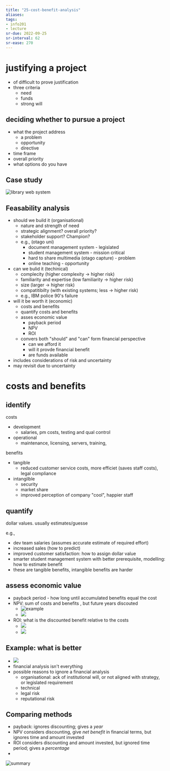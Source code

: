 ```yaml
---
title: "25-cost-benefit-analysis"
aliases: 
tags: 
- info201
- lecture
sr-due: 2022-09-25
sr-interval: 62
sr-ease: 270
---
```


# justifying a project
- of difficult to prove justification
- three criteria
	- need
	- funds
	- strong will

## deciding whether to pursue a project
- what the project address
	- a problem
	- opportunity
	- directive
- time frame
- overall priority
- what options do you have

## Case study
![library web system](https://i.imgur.com/KXOOiQ9.png)

## Feasability analysis
- should we build it (organisational)
	- nature and strength of need
	- strategic alignment? overall priority?
	- stakeholder support? Champion?
	- e.g., (otago uni)
		- document management system - legislated
		- student management system - mission critical
		- hard to share multimedia (otago capture) - problem
		- online teaching - opportunity
- can we bulid it (techinical)
	- complecity (higher complexity -> higher risk)
	- familiarity and expertise (low familiarity -> higher risk)
	- size (larger -> higher risk)
	- compatitibilty (with existing systems; less -> higher risk)
	- e.g., IBM police 90's failure
- will it be worth it (economic)
	- costs and benefits
	- quantify costs and benefits
	- asses economic value
		- payback period
		- NPV
		- ROI
	- convers both "should" and "can" form financial perspective
		- can we afford it
		- will it provde financial benefit
		- are funds available
- includes considerations of risk and uncertainty
- may revisit due to uncertainty

# costs and benefits
## identify
costs
- development
	- salaries, pm costs, testing and qual control
- operational
	- maintenance, licensing, servers, training, 

benefits
- tangible
	- reduced customer service costs, more efficiet (saves staff costs), legal compliance
- intangilble
	- security
	- market share
	- improved perception of company "cool", happier staff

## quantify
dollar values. usually estimates/guesse

e.g.,
- dev team salaries (assumes accurate estimate of required effort)
- increased sales (how to predict)
- improved customer satisfaction: how to assign dollar value
- smarter student management system with better prerequisite, modelling: how to estimate benefit
- these are tangible benefits, intangible benefits are harder

## assess economic value
- payback period - how long until accumulated benefits equal the cost  
- NPV: sum of costs and benefits , but future years discouted
	- ![example](https://i.imgur.com/W6lhzKb.png)
	- ![](https://i.imgur.com/rpOBYdc.png)
- ROI: what is the discounted benefit relative to the costs
	- ![](https://i.imgur.com/puvRpYm.png)
	- ![](https://i.imgur.com/19rMyQa.png)

## Example: what is better
- ![](https://i.imgur.com/nxMstV5.png)
- financial analysis isn't everything
- possible reasons to ignore a financial analysis
	- organisational: ack of institutional will, or not aligned with strategy, or legislated requirement
	- technical
	- legal risk
	- reputational risk

## Comparing methods
- payback: ignores discounting; gives a *year*
- NPV considers discounting, give *net benefit* in financial terms, but ignores time and amount invested
- ROI considers discounting and amount invested, but ignored time period; gives a *percentage*
- 

![summary](https://i.imgur.com/rnBdIfg.png)


